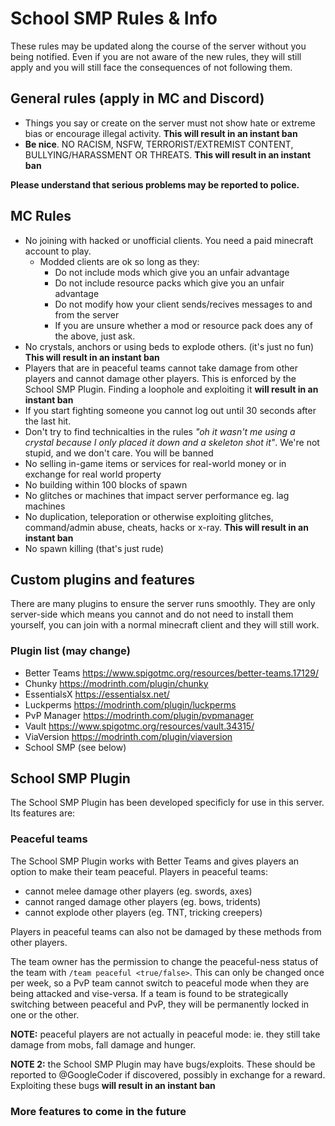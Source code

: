 # School SMP Rules & Info
These rules may be updated along the course of the server without you being notified. Even if you are not aware of the new rules, they will still apply and you will still face the consequences of not following them.

## General rules (apply in MC and Discord)
- Things you say or create on the server must not show hate or extreme bias or encourage illegal activity. **This will result in an instant ban**
- **Be nice**. NO RACISM, NSFW, TERRORIST/EXTREMIST CONTENT, BULLYING/HARASSMENT OR THREATS. **This will result in an instant ban**

**Please understand that serious problems may be reported to police.**
## MC Rules
- No joining with hacked or unofficial clients. You need a paid minecraft account to play.
  - Modded clients are ok so long as they:
    - Do not include mods which give you an unfair advantage
    - Do not include resource packs which give you an unfair advantage
    - Do not modify how your client sends/recives messages to and from the server
    - If you are unsure whether a mod or resource pack does any of the above, just ask.
- No crystals, anchors or using beds to explode others. (it's just no fun) **This will result in an instant ban**
- Players that are in peaceful teams cannot take damage from other players and cannot damage other players. This is enforced by the School SMP Plugin. Finding a loophole and exploiting it **will result in an instant ban**
- If you start fighting someone you cannot log out until 30 seconds after the last hit.
- Don't try to find technicalties in the rules *"oh it wasn't me using a crystal because I only placed it down and a skeleton shot it"*. We're not stupid, and we don't care. You will be banned
- No selling in-game items or services for real-world money or in exchange for real world property
- No building within 100 blocks of spawn
- No glitches or machines that impact server performance eg. lag machines
- No duplication, teleporation or otherwise exploiting glitches, command/admin abuse, cheats, hacks or x-ray. **This will result in an instant ban**
- No spawn killing (that's just rude)

## Custom plugins and features
There are many plugins to ensure the server runs smoothly. They are only server-side which means you cannot and do not need to install them yourself, you can join with a normal minecraft client and they will still work.

### Plugin list (may change)
- Better Teams https://www.spigotmc.org/resources/better-teams.17129/
- Chunky https://modrinth.com/plugin/chunky
- EssentialsX https://essentialsx.net/
- Luckperms https://modrinth.com/plugin/luckperms
- PvP Manager https://modrinth.com/plugin/pvpmanager
- Vault https://www.spigotmc.org/resources/vault.34315/
- ViaVersion https://modrinth.com/plugin/viaversion
- School SMP (see below)
## School SMP Plugin
The School SMP Plugin has been developed specificly for use in this server. Its features are:
### Peaceful teams
The School SMP Plugin works with Better Teams and gives players an option to make their team peaceful. Players in peaceful teams:
- cannot melee damage other players (eg. swords, axes)
- cannot ranged damage other players (eg. bows, tridents)
- cannot explode other players (eg. TNT, tricking creepers)

Players in peaceful teams can also not be damaged by these methods from other players.

The team owner has the permission to change the peaceful-ness status of the team with `/team peaceful <true/false>`. This can only be changed once per week, so a PvP team cannot switch to peaceful mode when they are being attacked and vise-versa. If a team is found to be strategically switching between peaceful and PvP, they will be permanently locked in one or the other.

**NOTE:** peaceful players are not actually in peaceful mode: ie. they still take damage from mobs, fall damage and hunger.

**NOTE 2:** the School SMP Plugin may have bugs/exploits. These should be reported to @GoogleCoder if discovered, possibly in exchange for a reward. Exploiting these bugs **will result in an instant ban**

### More features to come in the future
